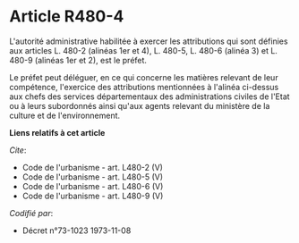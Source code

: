 # Article R480-4

L'autorité administrative habilitée à exercer les attributions qui sont définies aux articles L. 480-2 (alinéas 1er et 4), L.
480-5, L. 480-6 (alinéa 3) et L. 480-9 (alinéas 1er et 2), est le préfet. 

Le préfet peut déléguer, en ce qui concerne les matières relevant de leur compétence, l'exercice des attributions mentionnées
à l'alinéa ci-dessus aux chefs des services départementaux des administrations civiles de l'Etat ou à leurs subordonnés ainsi
qu'aux agents relevant du ministère de la culture et de l'environnement.

**Liens relatifs à cet article**

_Cite_:

  - Code de l'urbanisme - art. L480-2 (V)
  - Code de l'urbanisme - art. L480-5 (V)
  - Code de l'urbanisme - art. L480-6 (V)
  - Code de l'urbanisme - art. L480-9 (V)

_Codifié par_:

  - Décret n°73-1023 1973-11-08
